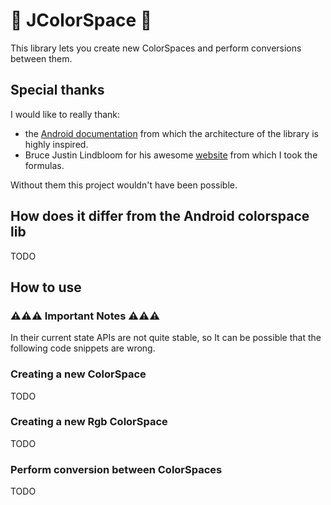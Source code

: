 # 🌈 JColorSpace 🌈

This library lets you create new ColorSpaces and perform conversions between them.

## Special thanks

I would like to really thank:
- the [Android documentation](https://developer.android.com/reference/android/graphics/ColorSpace) from which the architecture of the library is highly inspired.
- Bruce Justin Lindbloom for his awesome [website](http://www.brucelindbloom.com/) from which I took the formulas.

Without them this project wouldn't have been possible.

## How does it differ from the Android colorspace lib

TODO

## How to use

### ⚠⚠⚠ Important Notes ⚠⚠⚠

In their current state APIs are not quite stable, so It can be possible that the following code snippets are wrong.

### Creating a new ColorSpace

TODO

### Creating a new Rgb ColorSpace

TODO

### Perform conversion between ColorSpaces

TODO

 

